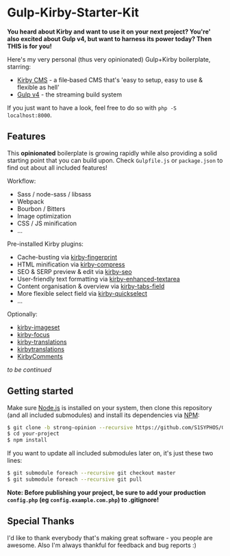 # Gulp-Kirby-Starter-Kit
**You heard about Kirby and want to use it on your next project? You're' also excited about Gulp v4, but want to harness its power today? Then THIS is for you!**

Here's my very personal (thus very opinionated) Gulp+Kirby boilerplate, starring:
- [Kirby CMS](https://getkirby.com/) - a file‑based CMS that's 'easy to setup, easy to use & flexible as hell'
- [Gulp v4](http://gulpjs.com/) - the streaming build system

If you just want to have a look, feel free to do so with `php -S localhost:8000`.


## Features
This **opinionated** boilerplate is growing rapidly while also providing a solid starting point that you can build upon. Check `Gulpfile.js` or `package.json` to find out about all included features!

Workflow:
- Sass / node-sass / libsass
- Webpack
- Bourbon / Bitters
- Image optimization
- CSS / JS minification
- ...

Pre-installed Kirby plugins:
- Cache-busting via [kirby-fingerprint](https://github.com/iksi/KirbyFingerprint)
- HTML minification via [kirby-compress](https://github.com/iksi/kirby-compress)
- SEO & SERP preview & edit via [kirby-seo](https://github.com/jenstornell/kirby-seo)
- User-friendly text formatting via [kirby-enhanced-textarea](https://github.com/medienbaecker/kirby-enhanced-textarea)
- Content organisation & overview via [kirby-tabs-field](https://github.com/afbora/Kirby-Tabs-Field)
- More flexible select field via [kirby-quickselect](https://github.com/medienbaecker/kirby-quickselect)
- ...

Optionally:
- [kirby-imageset](https://github.com/fabianmichael/kirby-imageset)
- [kirby-focus](https://github.com/flokosiol/kirby-focus)
- [kirby-translations](https://github.com/flokosiol/kirby-translations)
- [kirbytranslations](https://github.com/rasteiner/kirbytranslations)
- [KirbyComments](https://github.com/Addpixel/KirbyComments)


_to be continued_


## Getting started
Make sure [Node.js](http://nodejs.org/) is installed on your system, then clone this repository (and all included submodules) and install its dependencies via [NPM](https://npmjs.org/):

```bash
$ git clone -b strong-opinion --recursive https://github.com/S1SYPHOS/Gulp-Kirby-Starter-Kit.git your-project
$ cd your-project
$ npm install
```

If you want to update all included submodules later on, it's just these two lines:

```bash
$ git submodule foreach --recursive git checkout master
$ git submodule foreach --recursive git pull
```

**Note: Before publishing your project, be sure to add your production `config.php` (eg `config.example.com.php`) to .gitignore!**


## Special Thanks
I'd like to thank everybody that's making great software - you people are awesome. Also I'm always thankful for feedback and bug reports :)
